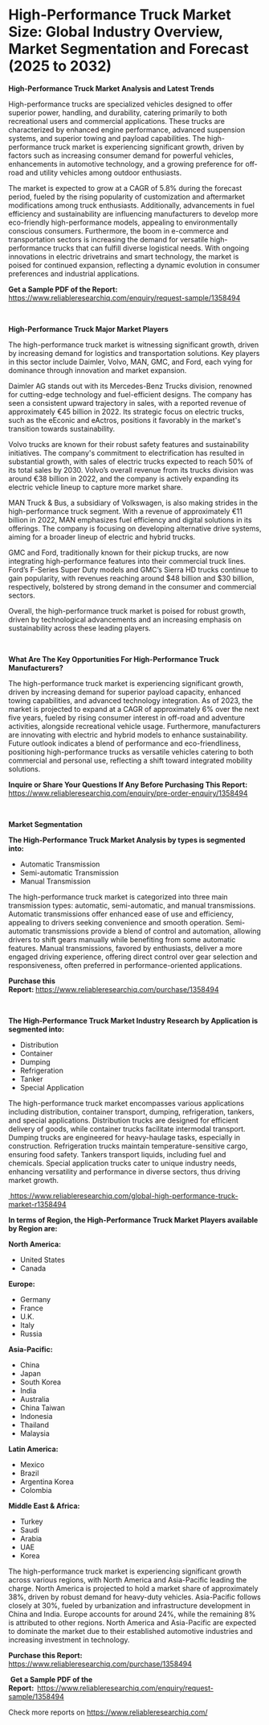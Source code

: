 <p><h1>High-Performance Truck Market Size: Global Industry Overview, Market Segmentation and Forecast (2025 to 2032)</h1></p><p><strong>High-Performance Truck Market Analysis and Latest Trends</strong></p>
<p><p>High-performance trucks are specialized vehicles designed to offer superior power, handling, and durability, catering primarily to both recreational users and commercial applications. These trucks are characterized by enhanced engine performance, advanced suspension systems, and superior towing and payload capabilities. The high-performance truck market is experiencing significant growth, driven by factors such as increasing consumer demand for powerful vehicles, enhancements in automotive technology, and a growing preference for off-road and utility vehicles among outdoor enthusiasts.</p><p>The market is expected to grow at a CAGR of 5.8% during the forecast period, fueled by the rising popularity of customization and aftermarket modifications among truck enthusiasts. Additionally, advancements in fuel efficiency and sustainability are influencing manufacturers to develop more eco-friendly high-performance models, appealing to environmentally conscious consumers. Furthermore, the boom in e-commerce and transportation sectors is increasing the demand for versatile high-performance trucks that can fulfill diverse logistical needs. With ongoing innovations in electric drivetrains and smart technology, the market is poised for continued expansion, reflecting a dynamic evolution in consumer preferences and industrial applications.</p></p>
<p><strong>Get a Sample PDF of the Report:&nbsp;</strong> <a href="https://www.reliableresearchiq.com/enquiry/request-sample/1358494?utm_campaign=3109&utm_medium=2&utm_source=Github&utm_content=ia&utm_term=22032025&utm_id=high-performance-truck">https://www.reliableresearchiq.com/enquiry/request-sample/1358494</a></p>
<p>&nbsp;</p>
<p><strong>High-Performance Truck Major Market Players</strong></p>
<p><p>The high-performance truck market is witnessing significant growth, driven by increasing demand for logistics and transportation solutions. Key players in this sector include Daimler, Volvo, MAN, GMC, and Ford, each vying for dominance through innovation and market expansion.</p><p>Daimler AG stands out with its Mercedes-Benz Trucks division, renowned for cutting-edge technology and fuel-efficient designs. The company has seen a consistent upward trajectory in sales, with a reported revenue of approximately €45 billion in 2022. Its strategic focus on electric trucks, such as the eEconic and eActros, positions it favorably in the market's transition towards sustainability.</p><p>Volvo trucks are known for their robust safety features and sustainability initiatives. The company's commitment to electrification has resulted in substantial growth, with sales of electric trucks expected to reach 50% of its total sales by 2030. Volvo’s overall revenue from its trucks division was around €38 billion in 2022, and the company is actively expanding its electric vehicle lineup to capture more market share.</p><p>MAN Truck & Bus, a subsidiary of Volkswagen, is also making strides in the high-performance truck segment. With a revenue of approximately €11 billion in 2022, MAN emphasizes fuel efficiency and digital solutions in its offerings. The company is focusing on developing alternative drive systems, aiming for a broader lineup of electric and hybrid trucks.</p><p>GMC and Ford, traditionally known for their pickup trucks, are now integrating high-performance features into their commercial truck lines. Ford’s F-Series Super Duty models and GMC’s Sierra HD trucks continue to gain popularity, with revenues reaching around $48 billion and $30 billion, respectively, bolstered by strong demand in the consumer and commercial sectors.</p><p>Overall, the high-performance truck market is poised for robust growth, driven by technological advancements and an increasing emphasis on sustainability across these leading players.</p></p>
<p>&nbsp;</p>
<p><strong>What Are The Key Opportunities For High-Performance Truck Manufacturers?</strong></p>
<p><p>The high-performance truck market is experiencing significant growth, driven by increasing demand for superior payload capacity, enhanced towing capabilities, and advanced technology integration. As of 2023, the market is projected to expand at a CAGR of approximately 6% over the next five years, fueled by rising consumer interest in off-road and adventure activities, alongside recreational vehicle usage. Furthermore, manufacturers are innovating with electric and hybrid models to enhance sustainability. Future outlook indicates a blend of performance and eco-friendliness, positioning high-performance trucks as versatile vehicles catering to both commercial and personal use, reflecting a shift toward integrated mobility solutions.</p></p>
<p><strong>Inquire or Share Your Questions If Any Before Purchasing This Report:</strong> <a href="https://www.reliableresearchiq.com/enquiry/pre-order-enquiry/1358494?utm_campaign=3109&utm_medium=2&utm_source=Github&utm_content=ia&utm_term=22032025&utm_id=high-performance-truck">https://www.reliableresearchiq.com/enquiry/pre-order-enquiry/1358494</a></p>
<p>&nbsp;</p>
<p><strong>Market Segmentation</strong></p>
<p><strong>The High-Performance Truck Market Analysis by types is segmented into:</strong></p>
<p><ul><li>Automatic Transmission</li><li>Semi-automatic Transmission</li><li>Manual Transmission</li></ul></p>
<p><p>The high-performance truck market is categorized into three main transmission types: automatic, semi-automatic, and manual transmissions. Automatic transmissions offer enhanced ease of use and efficiency, appealing to drivers seeking convenience and smooth operation. Semi-automatic transmissions provide a blend of control and automation, allowing drivers to shift gears manually while benefiting from some automatic features. Manual transmissions, favored by enthusiasts, deliver a more engaged driving experience, offering direct control over gear selection and responsiveness, often preferred in performance-oriented applications.</p></p>
<p><strong>Purchase this Report:&nbsp;</strong><a href="https://www.reliableresearchiq.com/purchase/1358494?utm_campaign=3109&utm_medium=2&utm_source=Github&utm_content=ia&utm_term=22032025&utm_id=high-performance-truck">https://www.reliableresearchiq.com/purchase/1358494</a></p>
<p>&nbsp;</p>
<p><strong>The High-Performance Truck Market Industry Research by Application is segmented into:</strong></p>
<p><ul><li>Distribution</li><li>Container</li><li>Dumping</li><li>Refrigeration</li><li>Tanker</li><li>Special Application</li></ul></p>
<p><p>The high-performance truck market encompasses various applications including distribution, container transport, dumping, refrigeration, tankers, and special applications. Distribution trucks are designed for efficient delivery of goods, while container trucks facilitate intermodal transport. Dumping trucks are engineered for heavy-haulage tasks, especially in construction. Refrigeration trucks maintain temperature-sensitive cargo, ensuring food safety. Tankers transport liquids, including fuel and chemicals. Special application trucks cater to unique industry needs, enhancing versatility and performance in diverse sectors, thus driving market growth.</p></p>
<p><a href="https://www.reliableresearchiq.com/global-high-performance-truck-market-r1358494?utm_campaign=3109&utm_medium=2&utm_source=Github&utm_content=ia&utm_term=22032025&utm_id=high-performance-truck">&nbsp;https://www.reliableresearchiq.com/global-high-performance-truck-market-r1358494</a></p>
<p><strong>In terms of Region, the High-Performance Truck Market Players available by Region are:</strong></p>
<p>
    <p> <strong> North America: </strong>
        <ul>
            <li>United States</li>
            <li>Canada</li>
        </ul>
        </p> 
    <p> <strong> Europe: </strong>
        <ul>
            <li>Germany</li>
            <li>France</li>
            <li>U.K.</li>
            <li>Italy</li>
            <li>Russia</li>
        </ul>
        </p> 
    <p> <strong> Asia-Pacific: </strong>
        <ul>
            <li>China</li>
            <li>Japan</li>
            <li>South Korea</li>
            <li>India</li>
            <li>Australia</li>
            <li>China Taiwan</li>
            <li>Indonesia</li>
            <li>Thailand</li>
            <li>Malaysia</li>
        </ul>
        </p> 
    <p> <strong> Latin America: </strong>
        <ul>
            <li>Mexico</li>
            <li>Brazil</li>
            <li>Argentina Korea</li>
            <li>Colombia</li>
        </ul>
        </p> 
    <p> <strong> Middle East & Africa: </strong>
        <ul>
            <li>Turkey</li>
            <li>Saudi</li>
            <li>Arabia</li>
            <li>UAE</li>
            <li>Korea</li>
        </ul>
    </p>
    </p>
<p><p>The high-performance truck market is experiencing significant growth across various regions, with North America and Asia-Pacific leading the charge. North America is projected to hold a market share of approximately 38%, driven by robust demand for heavy-duty vehicles. Asia-Pacific follows closely at 30%, fueled by urbanization and infrastructure development in China and India. Europe accounts for around 24%, while the remaining 8% is attributed to other regions. North America and Asia-Pacific are expected to dominate the market due to their established automotive industries and increasing investment in technology.</p></p>
<p><strong>Purchase this Report: </strong><a href="https://www.reliableresearchiq.com/purchase/1358494?utm_campaign=3109&utm_medium=2&utm_source=Github&utm_content=ia&utm_term=22032025&utm_id=high-performance-truck">https://www.reliableresearchiq.com/purchase/1358494</a></p>
<p>&nbsp;<strong>Get a Sample PDF of the Report:&nbsp;&nbsp;</strong><a href="https://www.reliableresearchiq.com/enquiry/request-sample/1358494?utm_campaign=3109&utm_medium=2&utm_source=Github&utm_content=ia&utm_term=22032025&utm_id=high-performance-truck">https://www.reliableresearchiq.com/enquiry/request-sample/1358494</a></p>
<p><strong></strong></p>
<p>Check more reports on <a href="https://www.reliableresearchiq.com/?utm_campaign=3109&utm_medium=2&utm_source=Github&utm_content=ia&utm_term=22032025&utm_id=high-performance-truck">https://www.reliableresearchiq.com/</a></p>